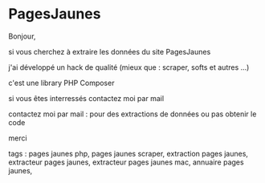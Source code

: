 # PagesJaunes
Bonjour,

si vous cherchez à extraire les données du site PagesJaunes

j'ai développé un hack de qualité (mieux que : scraper, softs et autres ...)

c'est une library PHP Composer

si vous êtes interressés contactez moi par mail

contactez moi par mail :
pour des extractions de données
ou pas obtenir le code

merci

tags : pages jaunes php, pages jaunes scraper, extraction pages jaunes, extracteur pages jaunes, extracteur pages jaunes mac, annuaire pages jaunes, 
